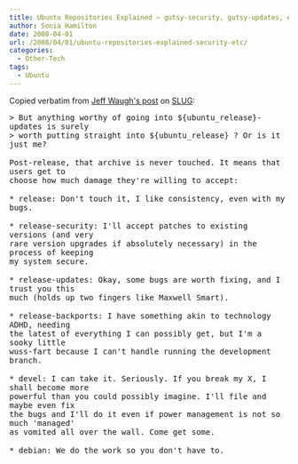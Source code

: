 ```yaml
---
title: Ubuntu Repositories Explained – gutsy-security, gutsy-updates, etc
author: Sonia Hamilton
date: 2008-04-01
url: /2008/04/01/ubuntu-repositories-explained-security-etc/
categories:
  - Other-Tech
tags:
  - Ubuntu
---
```

Copied verbatim from [Jeff Waugh's post][1] on [SLUG][2]:

<!--more-->

<tt>> But anything worthy of going into ${ubuntu_release}-updates is surely</tt>  
<tt>> worth putting straight into ${ubuntu_release} ? Or is it just me?</tt>  
<tt></tt>  
<tt>Post-release, that archive is never touched. It means that users get to</tt>  
<tt>choose how much damage they're willing to accept:</tt>  
<tt></tt>  
<tt> * release: Don't touch it, I like consistency, even with my bugs.</tt>  
<tt></tt>  
<tt> * release-security: I'll accept patches to existing versions (and very</tt>  
<tt> rare version upgrades if absolutely necessary) in the process of keeping</tt>  
<tt> my system secure.</tt>  
<tt></tt>  
<tt> * release-updates: Okay, some bugs are worth fixing, and I trust you this</tt>  
<tt> much (holds up two fingers like Maxwell Smart).</tt>  
<tt></tt>  
<tt> * release-backports: I have something akin to technology ADHD, needing</tt>  
<tt> the latest of everything I can possibly get, but I'm a sooky little</tt>  
<tt> wuss-fart because I can't handle running the development branch.</tt>  
<tt></tt>  
<tt> * devel: I can take it. Seriously. If you break my X, I shall become more</tt>  
<tt> powerful than you could possibly imagine. I'll file and maybe even fix</tt>  
<tt> the bugs and I'll do it even if power management is not so much 'managed'</tt>  
<tt> as vomited all over the wall. Come get some.</tt>  
<tt></tt>  
<tt> * debian: We do the work so you don't have to.</tt>

 [1]: http://lists.slug.org.au/archives/slug/2008/03/msg00386.html
 [2]: http://lists.slug.org.au/listinfo/slug

